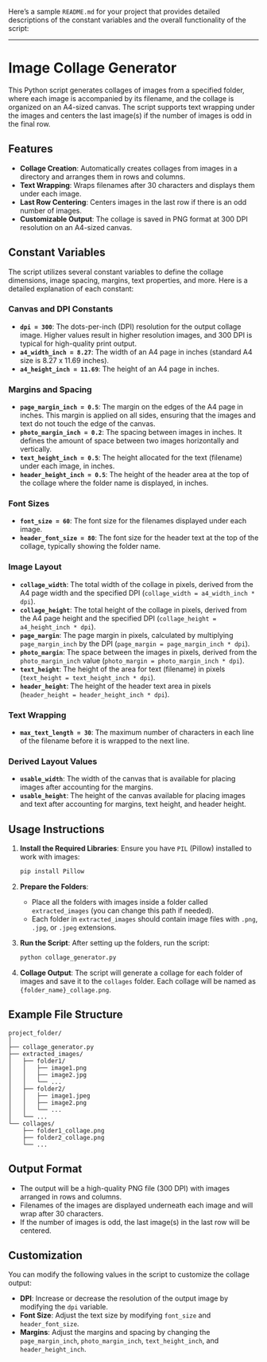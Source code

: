 Here’s a sample `README.md` for your project that provides detailed descriptions of the constant variables and the overall functionality of the script:

---

# Image Collage Generator

This Python script generates collages of images from a specified folder, where each image is accompanied by its filename, and the collage is organized on an A4-sized canvas. The script supports text wrapping under the images and centers the last image(s) if the number of images is odd in the final row.

## Features

- **Collage Creation**: Automatically creates collages from images in a directory and arranges them in rows and columns.
- **Text Wrapping**: Wraps filenames after 30 characters and displays them under each image.
- **Last Row Centering**: Centers images in the last row if there is an odd number of images.
- **Customizable Output**: The collage is saved in PNG format at 300 DPI resolution on an A4-sized canvas.
  
## Constant Variables

The script utilizes several constant variables to define the collage dimensions, image spacing, margins, text properties, and more. Here is a detailed explanation of each constant:

### Canvas and DPI Constants

- **`dpi = 300`**: The dots-per-inch (DPI) resolution for the output collage image. Higher values result in higher resolution images, and 300 DPI is typical for high-quality print output.
- **`a4_width_inch = 8.27`**: The width of an A4 page in inches (standard A4 size is 8.27 x 11.69 inches).
- **`a4_height_inch = 11.69`**: The height of an A4 page in inches.
  
### Margins and Spacing

- **`page_margin_inch = 0.5`**: The margin on the edges of the A4 page in inches. This margin is applied on all sides, ensuring that the images and text do not touch the edge of the canvas.
- **`photo_margin_inch = 0.2`**: The spacing between images in inches. It defines the amount of space between two images horizontally and vertically.
- **`text_height_inch = 0.5`**: The height allocated for the text (filename) under each image, in inches.
- **`header_height_inch = 0.5`**: The height of the header area at the top of the collage where the folder name is displayed, in inches.

### Font Sizes

- **`font_size = 60`**: The font size for the filenames displayed under each image.
- **`header_font_size = 80`**: The font size for the header text at the top of the collage, typically showing the folder name.

### Image Layout

- **`collage_width`**: The total width of the collage in pixels, derived from the A4 page width and the specified DPI (`collage_width = a4_width_inch * dpi`).
- **`collage_height`**: The total height of the collage in pixels, derived from the A4 page height and the specified DPI (`collage_height = a4_height_inch * dpi`).
- **`page_margin`**: The page margin in pixels, calculated by multiplying `page_margin_inch` by the DPI (`page_margin = page_margin_inch * dpi`).
- **`photo_margin`**: The space between the images in pixels, derived from the `photo_margin_inch` value (`photo_margin = photo_margin_inch * dpi`).
- **`text_height`**: The height of the area for text (filename) in pixels (`text_height = text_height_inch * dpi`).
- **`header_height`**: The height of the header text area in pixels (`header_height = header_height_inch * dpi`).

### Text Wrapping

- **`max_text_length = 30`**: The maximum number of characters in each line of the filename before it is wrapped to the next line.

### Derived Layout Values

- **`usable_width`**: The width of the canvas that is available for placing images after accounting for the margins.
- **`usable_height`**: The height of the canvas available for placing images and text after accounting for margins, text height, and header height.

## Usage Instructions

1. **Install the Required Libraries**:
   Ensure you have `PIL` (Pillow) installed to work with images:

   ```bash
   pip install Pillow
   ```

2. **Prepare the Folders**:
   - Place all the folders with images inside a folder called `extracted_images` (you can change this path if needed).
   - Each folder in `extracted_images` should contain image files with `.png`, `.jpg`, or `.jpeg` extensions.

3. **Run the Script**:
   After setting up the folders, run the script:

   ```bash
   python collage_generator.py
   ```

4. **Collage Output**:
   The script will generate a collage for each folder of images and save it to the `collages` folder. Each collage will be named as `{folder_name}_collage.png`.

## Example File Structure

```
project_folder/
│
├── collage_generator.py
├── extracted_images/
│   ├── folder1/
│   │   ├── image1.png
│   │   ├── image2.jpg
│   │   └── ...
│   ├── folder2/
│   │   ├── image1.jpeg
│   │   ├── image2.png
│   │   └── ...
│   └── ...
└── collages/
    ├── folder1_collage.png
    ├── folder2_collage.png
    └── ...
```

## Output Format

- The output will be a high-quality PNG file (300 DPI) with images arranged in rows and columns.
- Filenames of the images are displayed underneath each image and will wrap after 30 characters.
- If the number of images is odd, the last image(s) in the last row will be centered.

## Customization

You can modify the following values in the script to customize the collage output:

- **DPI**: Increase or decrease the resolution of the output image by modifying the `dpi` variable.
- **Font Size**: Adjust the text size by modifying `font_size` and `header_font_size`.
- **Margins**: Adjust the margins and spacing by changing the `page_margin_inch`, `photo_margin_inch`, `text_height_inch`, and `header_height_inch`.